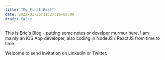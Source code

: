 ```yaml
---
title: "My First Post"
date: 2022-01-26T11:27:25+08:00
draft: false
---
```


This is Eric's Blog - putting some notes or develper murmur here.
I am mainly an iOS App developer, also coding in NodeJS / ReactJS from time to time.

Welcome to send invitation on LinkedIn or Twitter.